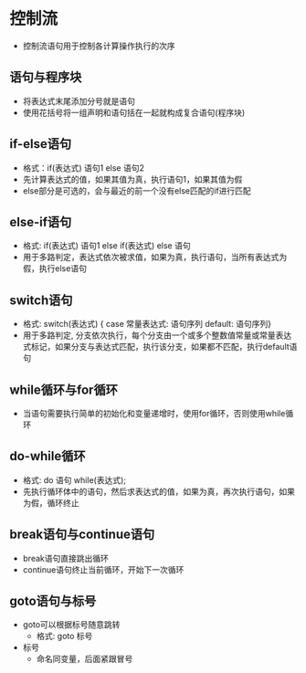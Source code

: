 # 控制流
- 控制流语句用于控制各计算操作执行的次序

## 语句与程序块
- 将表达式末尾添加分号就是语句
- 使用花括号将一组声明和语句括在一起就构成复合语句(程序块)

## if-else语句
- 格式：if(表达式) 语句1 else 语句2
- 先计算表达式的值，如果其值为真，执行语句1，如果其值为假
- else部分是可选的，会与最近的前一个没有else匹配的if进行匹配

## else-if语句
- 格式: if(表达式) 语句1 else if(表达式) else 语句
- 用于多路判定，表达式依次被求值，如果为真，执行语句，当所有表达式为假，执行else语句

## switch语句
- 格式: switch(表达式) { case 常量表达式: 语句序列  default: 语句序列} 
- 用于多路判定, 分支依次执行，每个分支由一个或多个整数值常量或常量表达式标记，如果分支与表达式匹配，执行该分支，如果都不匹配，执行default语句

## while循环与for循环
- 当语句需要执行简单的初始化和变量递增时，使用for循环，否则使用while循环

## do-while循环
- 格式: do 语句 while(表达式);
- 先执行循环体中的语句，然后求表达式的值，如果为真，再次执行语句，如果为假，循环终止

## break语句与continue语句
- break语句直接跳出循环
- continue语句终止当前循环，开始下一次循环

## goto语句与标号
- goto可以根据标号随意跳转
    - 格式: goto 标号
- 标号
    - 命名同变量，后面紧跟冒号